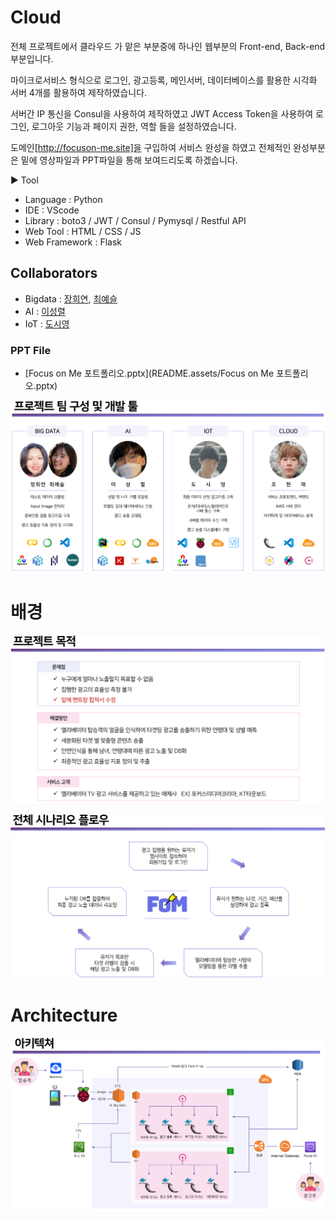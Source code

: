 # Cloud

전체 프로젝트에서 클라우드 가 맡은 부분중에 하나인 웹부분의 Front-end, Back-end 부분입니다.

마이크로서비스 형식으로 로그인, 광고등록, 메인서버, 데이터베이스를 활용한 시각화 서버 4개를 활용하여 제작하였습니다.

서버간 IP 통신을 Consul을 사용하여 제작하였고 JWT Access Token을 사용하여 로그인, 로그아웃 기능과 페이지 권한, 역할 들을 설정하였습니다.

도메인[http://focuson-me.site]을 구입하여 서비스 완성을 하였고 전체적인 완성부분은 밑에 영상파일과 PPT파일을 통해 보여드리도록 하겠습니다.

▶ Tool

- Language : Python
- IDE : VScode
- Library : boto3 / JWT / Consul / Pymysql / Restful API
- Web Tool : HTML / CSS / JS
- Web Framework : Flask



## Collaborators

- Bigdata : [장희연](https://github.com/hiiiiyeon), [최예슬](https://github.com/yschoi9930)
- AI : [이성렬](https://github.com/leesungryul)
- IoT : [도시영](https://github.com/dsy-sw)



### PPT File

-  [Focus on Me 포트폴리오.pptx](README.assets/Focus on Me 포트폴리오.pptx) 

![image-20210602155556065](README.assets/image-20210602155556065.png)



# 배경

![image-20210602161811659](README.assets/image-20210602161811659.png)



![image-20210602161920700](README.assets/image-20210602161920700.png)



# Architecture

![image-20210602160215706](README.assets/image-20210602160215706.png)